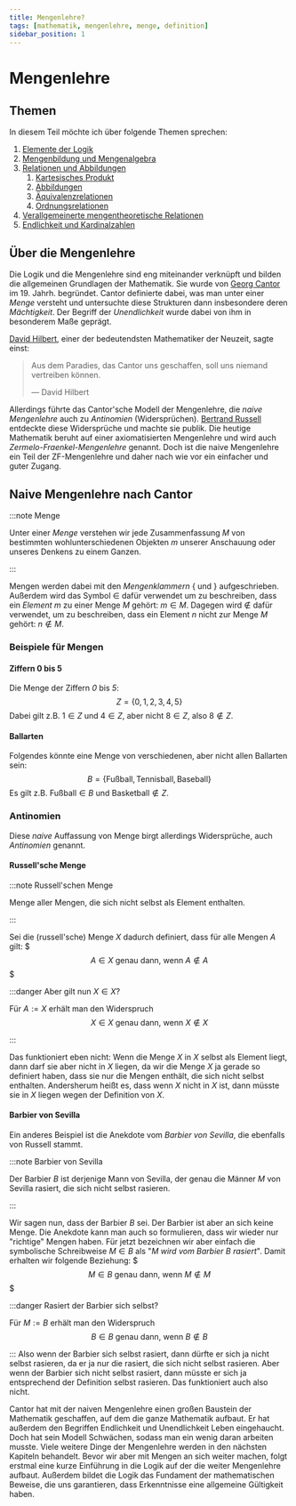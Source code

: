 ```yaml
---
title: Mengenlehre?
tags: [mathematik, mengenlehre, menge, definition]
sidebar_position: 1
---
```


# Mengenlehre
## Themen
In diesem Teil möchte ich über folgende Themen sprechen:

1. [Elemente der Logik](logik)
2. [Mengenbildung und Mengenalgebra](mengen)
3. [Relationen und Abbildungen](relationen)
   1. [Kartesisches Produkt](relationen/kartesisches_produkt)
   2. [Abbildungen](relationen/abbildungen)
   3. [Äquivalenzrelationen](relationen/aequivalenzrelationen)
   4. [Ordnungsrelationen](relationen/ordnungsrelationen)
4. [Verallgemeinerte mengentheoretische Relationen](verallgemeinerte_relationen)
5. [Endlichkeit und Kardinalzahlen](endlichkeit)

## Über die Mengenlehre
Die Logik und die Mengenlehre sind eng miteinander verknüpft und bilden die allgemeinen Grundlagen der Mathematik.
Sie wurde von [Georg Cantor](https://de.wikipedia.org/wiki/Georg_Cantor) im 19. Jahrh. begründet.
Cantor definierte dabei, was man unter einer *Menge* versteht und untersuchte diese Strukturen dann insbesondere deren *Mächtigkeit*.
Der Begriff der *Unendlichkeit* wurde dabei von ihm in besonderem Maße geprägt.

[David Hilbert](https://de.wikipedia.org/wiki/David_Hilbert), einer der bedeutendsten Mathematiker der Neuzeit, sagte einst:

> Aus dem Paradies, das Cantor uns geschaffen, soll uns niemand vertreiben können.
> 
> — David Hilbert

Allerdings führte das Cantor'sche Modell der Mengenlehre, die *naive Mengenlehre* auch zu *Antinomien* (Widersprüchen).
[Bertrand Russell](https://de.wikipedia.org/wiki/Bertrand_Russell) entdeckte diese Widersprüche und machte sie publik.
Die heutige Mathematik beruht auf einer axiomatisierten Mengenlehre und wird auch *Zermelo-Fraenkel-Mengenlehre* genannt.
Doch ist die naive Mengenlehre ein Teil der ZF-Mengenlehre und daher nach wie vor ein einfacher und guter Zugang.

## Naive Mengenlehre nach Cantor
:::note Menge

Unter einer *Menge* verstehen wir jede Zusammenfassung $M$ von bestimmten wohlunterschiedenen Objekten $m$ 
unserer Anschauung oder unseres Denkens zu einem Ganzen.

:::

Mengen werden dabei mit den *Mengenklammern* $\{$ und $\}$ aufgeschrieben. 
Außerdem wird das Symbol $\in$ dafür verwendet um zu beschreiben, dass ein *Element* $m$ zu einer Menge $M$ gehört: $m \in M$.
Dagegen wird $\notin$ dafür verwendet, um zu beschreiben, dass ein Element $n$ nicht zur Menge $M$ gehört: $n \notin M$.

### Beispiele für Mengen
#### Ziffern 0 bis 5
Die Menge der Ziffern *0* bis *5*:
$$
Z = \{ 0, 1, 2, 3, 4, 5 \}
$$
Dabei gilt z.B. $1 \in Z$ und $4 \in Z$, aber nicht $8 \in Z$, also $8 \notin Z$.

#### Ballarten
Folgendes könnte eine Menge von verschiedenen, aber nicht allen Ballarten sein:
$$
B = \{ \text{Fußball}, \text{Tennisball}, \text{Baseball} \}
$$
Es gilt z.B. $\text{Fußball} \in B$ und $\text{Basketball} \notin Z$.

### Antinomien
Diese *naive* Auffassung von Menge birgt allerdings Widersprüche, auch *Antinomien* genannt.

#### Russell'sche Menge
:::note Russell'schen Menge

Menge aller Mengen, die sich nicht selbst als Element enthalten.

:::

Sei die (russell'sche) Menge $X$ dadurch definiert, dass für alle Mengen $A$ gilt:
$$$
A \in X \text{ genau dann, wenn } A \notin A
$$$

:::danger Aber gilt nun $X \in X$?

Für $A := X$ erhält man den Widerspruch
$$
X \in X \text{ genau dann, wenn } X \notin X
$$

:::

Das funktioniert eben nicht: Wenn die Menge $X$ in $X$ selbst als Element liegt, dann darf sie aber nicht in $X$ liegen, 
da wir die Menge $X$ ja gerade so definiert haben, dass sie nur die Mengen enthält, die sich nicht selbst enthalten.
Andersherum heißt es, dass wenn $X$ nicht in $X$ ist, dann müsste sie in $X$ liegen wegen der Definition von $X$.

#### Barbier von Sevilla
Ein anderes Beispiel ist die Anekdote vom *Barbier von Sevilla*, die ebenfalls von Russell stammt.

:::note Barbier von Sevilla

Der Barbier $B$ ist derjenige Mann von Sevilla, der genau die Männer $M$ von Sevilla rasiert, die sich nicht selbst rasieren.

:::

Wir sagen nun, dass der Barbier $B$ sei. 
Der Barbier ist aber an sich keine Menge.
Die Anekdote kann man auch so formulieren, dass wir wieder nur "richtige" Mengen haben.
Für jetzt bezeichnen wir aber einfach die symbolische Schreibweise $M \in B$ als "*$M$ wird vom Barbier $B$ rasiert*".
Damit erhalten wir folgende Beziehung:
$$$
M \in B \text{ genau dann, wenn } M \notin M
$$$

:::danger Rasiert der Barbier sich selbst?

Für $M := B$ erhält man den Widerspruch
$$
B \in B \text{ genau dann, wenn } B \notin B
$$

:::
Also wenn der Barbier sich selbst rasiert, dann dürfte er sich ja nicht selbst rasieren, da er ja nur die rasiert, 
die sich nicht selbst rasieren.
Aber wenn der Barbier sich nicht selbst rasiert, dann müsste er sich ja entsprechend der Definition selbst rasieren.
Das funktioniert auch also nicht.

Cantor hat mit der naiven Mengenlehre einen großen Baustein der Mathematik geschaffen, auf dem die ganze Mathematik aufbaut.
Er hat außerdem den Begriffen Endlichkeit und Unendlichkeit Leben eingehaucht.
Doch hat sein Modell Schwächen, sodass man ein wenig daran arbeiten musste.
Viele weitere Dinge der Mengenlehre werden in den nächsten Kapiteln behandelt.
Bevor wir aber mit Mengen an sich weiter machen, folgt erstmal eine kurze Einführung in die Logik auf der die weiter Mengenlehre aufbaut.
Außerdem bildet die Logik das Fundament der mathematischen Beweise, die uns garantieren, dass Erkenntnisse eine allgemeine Gültigkeit haben.